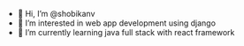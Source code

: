 - 👋 Hi, I’m @shobikanv
- 👀 I’m interested in web app development using django 
- 🌱 I’m currently learning java full stack with react framework



<!---
shobikanv/shobikanv is a ✨ special ✨ repository because its `README.md` (this file) appears on your GitHub profile.
You can click the Preview link to take a look at your changes.
--->
